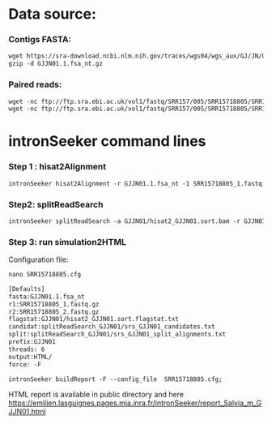 Data source:
============

### Contigs FASTA: 

```diff
wget https://sra-download.ncbi.nlm.nih.gov/traces/wgs04/wgs_aux/GJ/JN/GJJN01/GJJN01.1.fsa_nt.gz
gzip -d GJJN01.1.fsa_nt.gz
```

### Paired reads:

```diff
wget -nc ftp://ftp.sra.ebi.ac.uk/vol1/fastq/SRR157/005/SRR15718805/SRR15718805_2.fastq.gz
wget -nc ftp://ftp.sra.ebi.ac.uk/vol1/fastq/SRR157/005/SRR15718805/SRR15718805_1.fastq.gz

```

intronSeeker command lines
============================

### Step 1 : hisat2Alignment

```diff
intronSeeker hisat2Alignment -r GJJN01.1.fsa_nt -1 SRR15718805_1.fastq.gz -2 SRR15718805_2.fastq.gz --prefix GJJN01 -o GJJN01 -t 12
```

### Step2: splitReadSearch

```diff
intronSeeker splitReadSearch -a GJJN01/hisat2_GJJN01.sort.bam -r GJJN01.1.fsa_nt --prefix GJJN01 --output splitReadSearch_GJJN01
```

### Step 3: run simulation2HTML

Configuration file:
```diff
nano SRR15718805.cfg
```

```diff
[Defaults]
fasta:GJJN01.1.fsa_nt
r1:SRR15718805_1.fastq.gz
r2:SRR15718805_2.fastq.gz
flagstat:GJJN01/hisat2_GJJN01.sort.flagstat.txt
candidat:splitReadSearch_GJJN01/srs_GJJN01_candidates.txt
split:splitReadSearch_GJJN01/srs_GJJN01_split_alignments.txt
prefix:GJJN01
threads: 6                
output:HTML/
force: -F
```


```diff
intronSeeker buildReport -F --config_file  SRR15718805.cfg;

```

HTML report is available in public directory and here https://emilien.lasguignes.pages.mia.inra.fr/intronSeeker/report_Salvia_m_GJJN01.html
